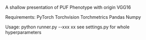 A shallow presentation of PUF Phenotype with origin VGG16

Requirements:
    PyTorch
    Torchvision
    Torchmetrics
    Pandas
    Numpy

Usage:
    python runner.py --xxx xx
    see settings.py for whole hyperparameters 